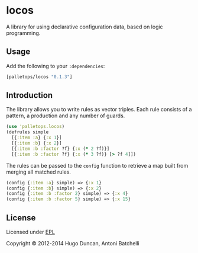 # locos

A library for using declarative configuration data, based on logic programming.

## Usage

Add the following to your `:dependencies`:

```clj
[palletops/locos "0.1.3"]
```

## Introduction

The library allows you to write rules as vector triples. Each rule consists of a
pattern, a production and any number of guards.

```clj
(use 'palletops.locos)
(defrules simple
  [{:item :a} {:x 1}]
  [{:item :b} {:x 2}]
  [{:item :b :factor ?f} {:x (* 2 ?f)}]
  [{:item :b :factor ?f} {:x (* 3 ?f)} [> ?f 4]])
```

The rules can be passed to the `config` function to retrieve a map built from
merging all matched rules.

```clj
(config {:item :a} simple) => {:x 1}
(config {:item :b} simple) => {:x 2}
(config {:item :b :factor 2} simple) => {:x 4}
(config {:item :b :factor 5} simple) => {:x 15}
```

## License

Licensed under [EPL](http://www.eclipse.org/legal/epl-v10.html)

Copyright © 2012-2014 Hugo Duncan, Antoni Batchelli
